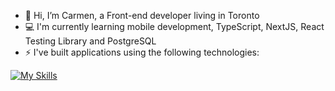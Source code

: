 - 👋 Hi, I’m Carmen, a Front-end developer living in Toronto 
- 💻 I'm currently learning mobile development, TypeScript, NextJS, React Testing Library and PostgreSQL 
- ⚡ I've built applications using the following technologies:

[![My Skills](https://skillicons.dev/icons?i=js,jquery,html,css,express,figma,git,github,postman,mongodb,nodejs,react,redux,tailwind,typescript,r)](https://skillicons.dev)

